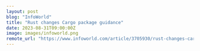 ```yaml
---
layout: post
blog: "InfoWorld"
title: "Rust changes Cargo package guidance"
date: 2023-08-31T09:00:00Z
image: images/infoworld.png
remote_url: "https://www.infoworld.com/article/3705930/rust-changes-cargo-package-guidance.html#tk.rss_applicationdevelopment"
---
```

